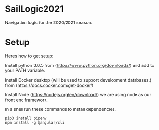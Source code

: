 # SailLogic2021
Navigation logic for the 2020/2021 season.

# Setup
Heres how to get setup:

Install python 3.8.5 from (https://www.python.org/downloads/) and add to your PATH variable.

Install Docker desktop (will be used to support development databases.) from (https://docs.docker.com/get-docker/)

Install Node (https://nodejs.org/en/download/) we are using node as our front end framework.

In a shell run these commands to install dependencies.

    pip3 install pipenv
    npm install -g @angular/cli

